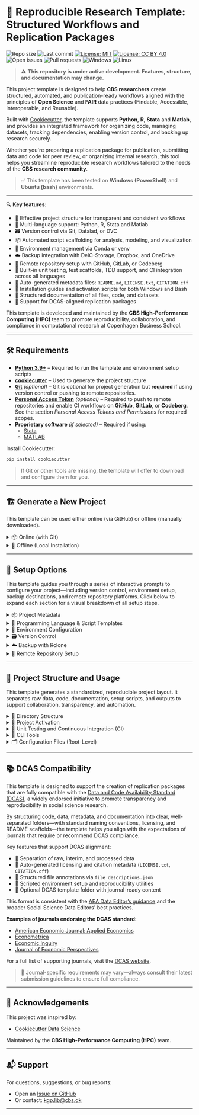# 🧪 Reproducible Research Template: Structured Workflows and Replication Packages

![Repo size](https://img.shields.io/github/repo-size/CBS-HPC/research-template)
![Last commit](https://img.shields.io/github/last-commit/CBS-HPC/research-template)
[![License: MIT](https://img.shields.io/badge/license-MIT-blue.svg)](https://opensource.org/licenses/MIT)
[![License: CC BY 4.0](https://img.shields.io/badge/license-CC--BY%204.0-lightgrey.svg)](https://creativecommons.org/licenses/by/4.0/)
![Open issues](https://img.shields.io/github/issues/CBS-HPC/research-template)
![Pull requests](https://img.shields.io/github/issues-pr/CBS-HPC/research-template)
![Windows](https://img.shields.io/badge/tested%20on-Windows-blue?logo=windows&logoColor=white)
![Linux](https://img.shields.io/badge/tested%20on-Bash%20(Ubuntu)-blue?logo=linux&logoColor=white)


> ⚠️ **This repository is under active development. Features, structure, and documentation may change.**

This project template is designed to help **CBS researchers** create structured, automated, and publication-ready workflows aligned with the principles of **Open Science** and **FAIR** data practices (Findable, Accessible, Interoperable, and Reusable).

Built with [Cookiecutter](https://cookiecutter.readthedocs.io/en/latest/), the template supports **Python**, **R**, **Stata** and **Matlab**, and provides an integrated framework for organizing code, managing datasets, tracking dependencies, enabling version control, and backing up research securely.

Whether you're preparing a replication package for publication, submitting data and code for peer review, or organizing internal research, this tool helps you streamline reproducible research workflows tailored to the needs of the **CBS research community**.

> ✅ This template has been tested on **Windows (PowerShell)** and **Ubuntu (bash)** environments.

---

🔍 **Key features:**

- 📁 Effective project structure for transparent and consistent workflows  
- 🧬 Multi-language support: Python, R, Stata and Matlab 
- 🗃️ Version control via Git, Datalad, or DVC  
- 📦 Automated script scaffolding for analysis, modeling, and visualization  
- 🔐 Environment management via Conda or venv  
- ☁️ Backup integration with DeiC-Storage, Dropbox, and OneDrive  
- 🚀 Remote repository setup with GitHub, GitLab, or Codeberg
- 🧪 Built-in unit testing, test scaffolds, TDD support, and CI integration across all languages  
- 🧾 Auto-generated metadata files: `README.md`, `LICENSE.txt`, `CITATION.cff`  
- 🧰 Installation guides and activation scripts for both Windows and Bash  
- 📑 Structured documentation of all files, code, and datasets
- 📄 Support for DCAS-aligned replication packages  

This template is developed and maintained by the **CBS High-Performance Computing (HPC)** team to promote reproducibility, collaboration, and compliance in computational research at Copenhagen Business School.

---

## 🛠️ Requirements

- [**Python 3.9+**](https://www.python.org/downloads/) – Required to run the template and environment setup scripts  
- [**cookiecutter**](https://cookiecutter.readthedocs.io/en/latest/) – Used to generate the project structure  
- [**Git**](https://git-scm.com/downloads) *(optional)* – Git is optional for project generation but **required** if using version control or pushing to remote repositories.
- [**Personal Access Token**](#-personal-access-tokens-and-permissions) *(optional)* – Required to push to remote repositories and enable CI workflows on **GitHub**, **GitLab**, or **Codeberg**. See the section *Personal Access Tokens and Permissions* for required scopes.
- **Proprietary software** *(if selected)* – Required if using:
  - [Stata](https://www.stata.com/)
  - [MATLAB](https://www.mathworks.com/products/matlab.html)

Install Cookiecutter:

```bash
pip install cookiecutter
```

> If Git or other tools are missing, the template will offer to download and configure them for you.

---

## 🏗️ Generate a New Project

This template can be used either online (via GitHub) or offline (manually downloaded).

<details>
<summary>📦 Online (with Git)</summary>

Use this option if Git is installed and you want to fetch the template directly from GitHub:

```bash
cookiecutter gh:CBS-HPC/research-template
```

</details>

<details>
<summary>📁 Offline (Local Installation)</summary>

If Git is **not installed**, you can still use the template by downloading it manually:

1. Go to [https://github.com/CBS-HPC/research-template](https://github.com/CBS-HPC/research-template)  
2. Click the green **“Code”** button, then choose **“Download ZIP”**  
3. Extract the ZIP file to a folder of your choice  
4. Run Cookiecutter locally:

```bash
cookiecutter path/to/research-template
```

> ⚠️ Do **not** use `git clone` if Git is not installed. Manual download is required in this case.

</details>

---

## 🧾 Setup Options

This template guides you through a series of interactive prompts to configure your project—including version control, environment setup, backup destinations, and remote repository platforms. Click below to expand each section for a visual breakdown of all setup steps.

<details>
<summary>📦 Project Metadata</summary>

Provide core metadata for your project—used for naming, documentation, citation, and licensing.

```
├── project_name              → Human-readable name
├── repo_name                 → Folder and repository name
├── description               → Short summary of the project
├── author_name               → Your full name
├── email                     → Your email
├── orcid                     → Your ORCID researcher ID
├── version                   → Initial version number (e.g., 0.0.1)
├── code_license              → [MIT | BSD-3-Clause | Apache-2.0 | None]
├── documentation_license     → [CC-BY-4.0 | CC0-1.0 | None]
├── data_license              → [CC-BY-4.0 | CC0-1.0 | None]
```

This information is used to auto-generate:

- `README.md` – populated with title, description, and author info  
- `LICENSE.txt` – includes license sections for code, documentation, and data  
- `CITATION.cff` – for machine-readable academic citation


### 🔑 License Descriptions

**Code Licenses:**

- [**MIT**](https://opensource.org/licenses/MIT) – Very permissive, short license. Allows reuse with attribution.  
- [**BSD-3-Clause**](https://opensource.org/license/bsd-3-clause/) – Permissive, but includes a non-endorsement clause.  
- [**Apache-2.0**](https://www.apache.org/licenses/LICENSE-2.0) – Like MIT, but includes explicit patent protection.  

**Documentation Licenses:**

- [**CC-BY-4.0**](https://creativecommons.org/licenses/by/4.0/) – Requires attribution, allows commercial and derivative use.  
- [**CC0-1.0**](https://creativecommons.org/publicdomain/zero/1.0/) – Places documentation in the public domain (no attribution required).

**Data Licenses:**

- [**CC-BY-4.0**](https://creativecommons.org/licenses/by/4.0/) – Allows reuse and redistribution with attribution.  
- [**CC0-1.0**](https://creativecommons.org/publicdomain/zero/1.0/) – Public domain dedication for unrestricted reuse.

> ℹ️ If “None” is selected, the corresponding section will be omitted from the LICENSE file.

</details>

<details>
<summary>🧬 Programming Language & Script Templates</summary>

Choose your primary scripting language. The template supports multi-language projects and automatically generates a modular codebase tailored to your selection.

```
├── programming_language      → [Python | R | Stata | Matlab | None]
│   └── If R/Stata/Matlab selected:
│       └── Prompt for executable path if not auto-detected
```

If you select **R**, **Stata** or **Matlab** the template will prompt for the path to the installed software if it is not auto-detected.

### 🛠️ Script Generation

Script generation is **language-agnostic**: based on your selected language, the template will create files with the appropriate extensions:

- `.py` (scripts) and `.ipynb` (notebooks) for Python
- `.R` (scripts) and `.Rmd` (notebooks) for R
- `.m`(scripts) and `.mlx` (notebooks) for Matlab 
- `.do` (scripts) and `.ipynb` (notebooks) for Stata


These starter scripts are placed in the `src/` directory and include:

```
├── s00_main.*                  → orchestrates the full pipeline
├── s00_workflow.*              → notebook (.ipynb, .Rmd, .mlx) orchestrating the full pipeline
├── s01_install_dependencies.*  → installs any missing packages required for the project
├── s02_utils.*                 → shared helper functions (not directly executable)
├── s03_data_collection.*       → imports or generates raw data
├── s04_preprocessing.*         → cleans and transforms data
├── s05_modeling.*              → fits models and generates outputs
├── s06_visualization.*         → creates plots and summaries
├── get_dependencies.*          → retrieves and checks required dependencies for the project environment. (Utilised)

```

Each script is structured to:

- Define a `main()` function or logical entry point (where applicable)  
- Automatically resolve project folder paths (`data/00_raw/`, `results/figures/`, etc.)  
- Remain passive unless directly called or imported  
- Support reproducible workflows by default

> 🧩 Scripts are designed to be flexible and modular: you can run them individually, chain them in `main.*`, or explore them interactively using Jupyter or RMarkdown.

</details>

<details>
<summary>🧪 Environment Configuration</summary>

Set up isolated virtual environments using **Conda**, **venv**, or your system’s **base installation**.

```
├── R environment (if R used)
│   └── env_manager_r         → [Conda | Base Installation]
│       ├── If Conda:         → Prompt for R version
│       └── If Base:          → Uses system-installed R
├── Python environment
│   └── env_manager_python    → [Conda | Venv | Base Installation]
│       ├── If Conda:         → Prompt for Python version
│       ├── If Venv:          → Uses current Python kernel version
│       └── If Base:          → Uses system-installed Python
├── Proprietary software (if selected)
│   └── [Stata | Matlab | R]
│       ├── Searches system PATH for installed application
│       └── Prompts user for executable path if not found
```

**Environment manager options:**

- [**Conda**](https://docs.conda.io/en/latest/) – A popular environment and package manager that supports both Python and R. Enables exact version control and cross-platform reproducibility.  
- [**venv**](https://docs.python.org/3/library/venv.html) – Python’s built-in tool for creating lightweight, isolated environments. Ideal for Python-only projects.  
- **Base Installation** – No virtual environment is created. Dependencies are installed directly into your system-wide Python or R installation.

Regardless of your choice, the following files are generated to document your environment:

- `environment.yml` – Conda-compatible list of dependencies  
- `requirements.txt` – pip-compatible Python package list  
- `renv.lock` – (if R is selected) snapshot of R packages using the `renv` package  

> ⚠️ When using **venv** or **base installation**, the `environment.yml` file is created **without Conda's native environment tracking**. As a result, it may be **less accurate or reproducible** than environments created with Conda.  
> ⚠️ If proprietary software (e.g., Stata, Matlab, R) is selected, the system will first **search your PATH**. If not found, you’ll be prompted to manually enter the executable path.  
> 💡 Conda will be downloaded and installed automatically if it's not already available.

</details>


<details>
<summary>🗃️ Version Control</summary>

Choose a system to version your code (and optionally your data).

```
├── version_control           → [Git | Datalad | DVC | None]
│   ├── Git:
│   │   ├── Prompt for Git user.name and user.email
│   │   ├── Initializes Git repo in project root
│   │   └── Initializes separate Git repo in `data/`
│   ├── Datalad:
│   │   ├── Initializes Git repo (if not already)
│   │   └── Initializes a Datalad dataset in `data/` (nested Git repo)
│   └── DVC:
│       ├── Initializes Git repo (if not already)
│       ├── Runs `dvc init` to create a DVC project
│       └── Configures `data/` as a DVC-tracked directory
```

This template supports several version control systems to suit different workflows:

- [**Git**](https://git-scm.com/) – general-purpose version control for code and text files  
- [**Datalad**](https://www.datalad.org/) – for data-heavy, file-based versioning; designed to support **FAIR** principles and **Open Science** workflows  
- [**DVC**](https://dvc.org/) – for machine learning pipelines, dataset tracking, and model versioning

### 🔧 How it works:

- **Git**: initializes the project root as a Git repository  
  - Also creates a separate Git repo in `data/` to track datasets independently  
- **Datalad**: builds on Git by creating a [Datalad dataset](https://handbook.datalad.org/en/latest/basics/101-137-datasets.html) in `data/`  
- **DVC**: runs `dvc init` and sets up `data/` as a [DVC-tracked directory](https://dvc.org/doc/start/data-management) using external storage and `.dvc` files

### 📝 Auto-generated `.gitignore` includes:

```
├── data/                  → 00_raw, 01_interim and 02_processed data folders
├── bin/                   → local binaries (e.g., rclone)
├── env/, __pycache__/     → Python virtual environments and caches
├── .vscode/, .idea/       → IDE and editor configs
├── .DS_Store, *.swp       → OS/system-generated files
├── .ipynb_checkpoints/    → Jupyter notebook checkpoints
├── .coverage, *.log       → logs, test coverage reports
```

> 🧹 These defaults help keep your repository clean, portable, and reproducible.

> ⚙️ If **Git**, **Datalad**, or **DVC** (or their dependencies) are not detected, the template will automatically download and install them during setup.
> This ensures you can use advanced version control tools without manual pre-installation.
</details>

<details>
<summary>☁️ Backup with Rclone</summary>

This template supports automated backup to **CBS-approved storage solutions** using [`rclone`](https://rclone.org).

```
├── remote_backup             → [DeIC | Dropbox | OneDrive | Local | Multiple | None]
│   ├── DeIC:
│   │   ├── Prompt for email
│   │   └── Prompt for password (encrypted)
│   ├── Dropbox / OneDrive:
│   │   ├── Prompt for email
│   │   └── Prompt for password (encrypted)
│   ├── Local:
│   │   └── Prompt to choose a local destination path
│   └── Multiple:
│       └── Allows choosing several of the above
```

Supported backup targets include:

- [**DeIC-Storage**](https://storage.deic.dk/) – configured via **SFTP with password and MFA** (see instructions under “Setup → SFTP”)  
- [**Dropbox**](https://www.dropbox.com/)  
- [**OneDrive**](https://onedrive.live.com/)  
- **Local** storage – backup to a folder on your own system  
- **Multiple** – select any combination of the above

> 🔐 All credentials are stored in `rclone.conf`.  
> ☁️ `rclone` is automatically downloaded and installed if not already available on your system.

</details>

<details>
<summary>📡 Remote Repository Setup</summary>

Automatically create and push to a Git repository on a remote hosting platform.

```
├── remote_repo               → [GitHub | GitLab | Codeberg | None]
│   └── If selected:
│       ├── Prompt for username
│       ├── Choose visibility: [private | public]
│       └── Provide personal access token (stored in `.env`)
```

Supported platforms include:

- [**GitHub**](https://github.com) – the most widely used platform for open source and academic collaboration. Supports seamless repo creation, authentication, and automation.
- [**GitLab**](https://gitlab.com) – a DevOps platform that supports both self-hosted and cloud-hosted repositories. Ideal for collaborative development with built-in CI/CD pipelines.
- [**Codeberg**](https://codeberg.org) – a privacy-focused Git hosting service powered by [Gitea](https://about.gitea.com). Community-driven and compliant with European data governance standards.

Repositories are created using the **HTTPS API**, and authenticated with [**personal access tokens**](#personal-access-tokens-and-permissions).

> 🛡️ Your credentials and tokens are securely stored in the `.env` file and never exposed in plain text.

###  🔐 Personal Access Tokens and Permissions

A Personal Access Token (PAT) is needed to:

- Create remote repositories
- Push CI configuration files
- Enable automated workflows (e.g. GitHub Actions, GitLab CI)

#### 🔎 Required Token Scopes by Platform

| Platform   | Purpose                              | Required Scopes           |
|------------|--------------------------------------|---------------------------|
| **GitHub** | Create repos, push code, configure CI workflows | `repo`, `workflow`       |
| **GitLab** | Create repos, push code, configure CI/CD        | `api`                    |
| **Codeberg** | Create repo (CI enabled manually)  | `repo` *(if using API)*   |


</details>

---
## 🧾 Project Structure and Usage

This template generates a standardized, reproducible project layout. It separates raw data, code, documentation, setup scripts, and outputs to support collaboration, transparency, and automation.

<details>
<summary>📁 Directory Structure</summary>

You can find or update human-readable file descriptions in `file_descriptions.json`.

```
├── .cookiecutter             # Cookiecutter configuration used to generate this project
├── .git                      # Git repository metadata
├── .gitignore                # Files/directories excluded from Git version control
├── CITATION.cff              # Machine-readable citation metadata for scholarly reference
├── DCAS template/            # Template for DCAS-compliant replication packages
│   └── README.md             # README for the DCAS template
├── LICENSE.txt               # Project license file
├── README.md                 # Main README with usage and documentation
├── activate.*                # Script to activate the environment (either `.ps1` or `.sh`)
├── deactivate.*              # Script to deactivate the environment (either `.ps1` or `.sh`)
├── bin/                      # Local tools (e.g., rclone binaries, installers)
├── data/                     # Structured project data directory
│   ├── .git/                 # Standalone Git repo for tracking datasets
│   ├── .gitlog               # Git log for the data repository
│   ├── 00_raw/                  # Original, immutable input data
│   ├── 01_interim/              # Intermediate data created during processing
│   └── 02_processed/            # Final, clean data ready for analysis
├── docs/                     # Project documentation, reports, or rendered outputs
├── environment.yml           # Conda-compatible environment definition (Python/R)
├── file_descriptions.json    # JSON file with editable descriptions for all project files
├── requirements.txt          # pip-compatible list of Python dependencies
├── results/                  # Results generated by the project
│   └── figures/              # Charts, plots, and other visual outputs
├── setup/                    # Internal setup module for environment config and CLI tools
│   ├── dependencies.txt      # List of Python dependencies for `setup` module  
│   ├── setup.py              # Setup script to register the project as a Python package
│   └── utils/                # Utility functions and scripts for environment setup
└── src (R/stata)/                  # Source code for data processing, analysis, and reporting
    ├── dependencies.txt            # List of dependencies for `src` module  
    ├── get_dependencies.*          # retrieves and checks required packages required for the project (Utilised)
    ├── s00_main.*                  # Orchestrates the full workflow pipeline
    ├── s00_workflow.*              # Interactive workflow (e.g., Jupyter notebook or RMarkdown)
    ├── s01_install_dependencies.*  # Installs any missing packages required for the project
    ├── s02_utils.*                 # Shared helper functions for reuse across script
    ├── s03_data_collection.*       # Imports or generates raw data from external sources
    ├── get_dependencies.*          # retrieves and checks required packages required for the project (Utilised)
    ├── s04_preprocessing.*         # Cleans and transforms raw input data
    ├── s05_modeling.*              # Performs modeling, estimation, or machine learning
    ├── s06_visualization.*         # Creates plots, charts, and visual summaries
```


> 🔁 `activate.*` and `deactivate.*` are either PowerShell (`.ps1`) or Bash (`.sh`) scripts, depending on your platform (Windows or macOS/Linux).

> ✳️ Script file extensions (`.py`, `.R`, `.do`, `.m`) are determined by the programming language selected during project setup.

</details>

<details>
<summary>🚀 Project Activation</summary>

To configure the project's environment—including project paths, environment variables, and virtual environments—run the activation script for your operating system. These scripts read settings from the `.env` file.

### 🪟 Windows (PowerShell)

**Activate:**

```powershell
./activate.ps1
```

**Deactivate:**

```powershell
./deactivate.ps1
```

### 🐧 macOS / Linux (bash)

**Activate:**

```bash
source activate.sh
```

**Deactivate:**

```bash
source deactivate.sh
```

</details>

<details>
<summary>📅 Unit Testing and Continuous Integration (CI)</summary>

---

This template includes built-in support for **unit testing** and **CI automation** across Python, R, MATLAB, and Stata to promote research reliability and reproducibility. 

It encourages both **traditional unit testing** and a **Test-Driven Development (TDD)** approach—where tests are written before code implementation. This leads to better structured, more maintainable code, and ensures that every component of your workflow behaves as expected. 
Whether you're validating data cleaning, modeling logic, or helper utilities, this framework is designed to help you confidently build reproducible research pipelines.

---
### 🧪 Unit Testing

Unit test files are automatically generated for core analysis scripts and placed in a unified `tests/` folder during setup. The structure varies slightly by language:

| Language | Test Framework     | Code Folder | Test Folder       | Test File Format |
| -------- | ------------------ | ----------- | ----------------- | ---------------- |
| Python   | `pytest`           | `src/`      | `tests/`          | `test_*.py`      |
| R        | `testthat`         | `R/`        | `tests/testthat/` | `test-*.R`       |
| MATLAB   | `matlab.unittest`  | `src/`      | `tests/`          | `test_*.m`       |
| Stata    | `.do` script-based | `stata/do/` | `tests/`          | `test_*.do`      |

Tests are automatically scaffolded to match your workflow scripts (e.g., `s00_main`, `s04_preprocessing`). They can be run locally, in CI, or as part of a pipeline.


📄 Example Layouts and Test Commands are shown below:

<details>
<summary>Python</summary>

Project structure:

```
src/s00_main.py
tests/test_s00_main.py
```

Run tests:

```
pytest
```

</details>

<details>
<summary>R</summary>

Project structure:

```
R/s00_main.R
tests/testthat/test-s00_main.R
```

Run tests:

```
testthat::test_dir("tests/testthat")
```

From command line:

```
Rscript -e 'testthat::test_dir("tests/testthat")'
```

</details>

<details>
<summary>Matlab</summary>

Project structure:

```
src/s00_main.m
tests/test_s00_main.m
```

Run tests in MATLAB:

```
results = runtests('tests');
assert(all([results.Passed]), 'Some tests failed')
```

From command line:

```
matlab -batch "results = runtests('tests'); assert(all([results.Passed]), 'Some tests failed')"
```

</details>

<details>
<summary>Stata</summary>

Project structure:

```
stata/do/s00_main.do
tests/test_s00_main.do
```

Run tests in Stata:

```
do tests/test_s00_main.do
```

Or in batch mode:

```
stata -b do tests/test_s00_main.do
```

</details>

---
### ✅ Best Practices

- Focus on **core logic and data transformations** — test cleaning, modeling, or custom functions.
- Include **edge cases** — such as missing data, unexpected formats, or invalid input.
- Keep tests **independent and repeatable** — avoid reliance on shared state or execution order.
- Use assertions appropriate for your language:
  - `assert` in Python
  - `expect_equal()` / `expect_error()` in R
  - `verifyEqual()` / `verifyTrue()` in MATLAB
  - `assert` in Stata
- Mirror your code structure — e.g., `s05_modeling.R` → `test-s05_modeling.R`

> 💡 Tests don’t need to be exhaustive — focus on **critical correctness** and **key workflow branches**.

---
### 🔧 Test-Driven Development (TDD)

TDD encourages writing tests **before** implementation. This is especially effective in research workflows where reproducibility is critical.

**TDD workflow:**
1. Write a **failing test** that defines the expected behavior
2. Write the **minimal code** to make it pass
3. Refactor with confidence — tests ensure nothing breaks

**Why use TDD in research?**
- Validates assumptions before modeling
- Encourages modular, testable code
- Prevents regressions as scripts evolve

> 🚀 Each generated script comes with a matching test file scaffold to support TDD from day one.

---
### ⚙️ Continuous Integration (CI)

The template supports CI pipelines on all major platforms:

- **GitHub Actions** – supports **Python**, **R**, and **MATLAB**
  - ✅ tests across **Linux**, **Windows**, and **macOS** runners by default.

- **GitLab CI/CD** – supports **Python**, **R**, and **MATLAB**
  - ✅ tests on **Linux** runners by default.

- **Codeberg CI** (via Woodpecker) – supports **Python** and **R** only  
  - ✅ tests on **Linux** runners by default.  
  - ⚠️ No support for MATLAB or cross-platform testing.  
  - 📝 **CI is not enabled by default** – to activate CI for your repository, you must [submit a request](https://codeberg.org/Codeberg-e.V./requests/issues/new?template=ISSUE_TEMPLATE%2fWoodpecker-CI.yaml) to the Codeberg team.  
    More information is available in the [Codeberg CI documentation](https://docs.codeberg.org/ci/).

❌ **Stata is not supported** on any CI platform due to licensing limitations and lack of headless automation.  

⚠️ **MATLAB CI is only configured as a starting template and is unlikely to work out of the box on either GitHub or GitLab**. You can read more about MATLAB CI support in the official documentation:
  - **[GitHub](https://github.com/matlab-actions/setup-matlab/)**: Uses [MathWorks' official GitHub Actions](https://github.com/matlab-actions/setup-matlab/) and requires a valid license and a `MATLAB_TOKEN` secret.
  - **[GitLab](https://github.com/mathworks/matlab-gitlab-ci-template/blob/main/README.md)** : Uses a MATLAB Docker image and license server via the `MLM_LICENSE_FILE` variable. 

CI configurations are **auto-generated** based on your selected programming language and code hosting platform, and are written to the appropriate file:

| Platform | Supported Languages | Config File                |
|----------|---------------------|----------------------------|
| GitHub   | Python, R, MATLAB   | `.github/workflows/ci.yml` |
| GitLab   | Python, R, MATLAB   | `.gitlab-ci.yml`           |
| Codeberg | Python, R           | `.woodpecker.yml`          |

Each CI pipeline performs the following:

1. Installs the appropriate language runtime and dependencies  
2. Installs project dependencies (e.g., `requirements.txt`, `renv.lock`) 
   - **R**: CI uses `renv::restore(project = "R")` if `R/renv.lock` is found, otherwise falls back to `install.packages()`.
3. Executes tests in the `tests/` directory  
4. Outputs test results and logs
---

### 🔄 CI Control via CLI

CI can be toggled on or off using the built-in CLI command:

```
ci-control --on
ci-control --off 
```

### 🧷 Git Shortcut for Skipping CI

To skip CI on a commit, use the built-in Git alias:

```
git commit-skip "Updated documentation"
```

</details>


<details>
<summary>🔧 CLI Tools</summary>

The `setup` Python package provides a collection of command-line utilities to support project configuration, dependency management, documentation, and reproducibility workflows.

> ℹ️ **Note**: The `setup` package is **automatically installed** during project setup.  
> You can also manually install or reinstall it using:  
> `pip install -e ./setup`

Once installed, the following CLI commands become available from the terminal:

| Command                     | Description                                                                                       |
|-----------------------------|---------------------------------------------------------------------------------------------------|
| `push-backup`                | Executes a full project backup using preconfigured rules and paths.                               |
| `set-dataset`               | Initializes or registers datasets (e.g., add metadata, sync folders).                            |
| `update-dependencies`       | Retrieves and updates Python and R dependencies listed in `setup/` and `src/`.                   |
| `run-setup` *(in progress)* | Main entry point to initialize or reconfigure the project environment.                           |
| `update-readme`             | Regenerates the `README.md` with updated metadata and file structure.                            |
| `reset-templates`           | Resets or regenerates script templates in `src/` based on project language.                      |
| `code-examples`             | Generates language-specific example code and notebooks (Python, R, etc.).                   |
| `dcas-migrate` *(in progress)* | Validates and migrates the project structure to DCAS (Data and Code Availability Standard) format. |

### 🛠️ Usage

After activating your environment, run commands like:

```bash
run-setup
set-dataset
update-requirements
```

</details>

<details>
<summary>🗂️ Configuration Files (Root-Level)</summary>

The following configuration files are placed in the root directory and used by tools for managing environments, templates, backups, and project metadata.

| File                      | Purpose                                                                                             |
|---------------------------|-----------------------------------------------------------------------------------------------------|
| `.gitignore`              | Excludes unnecessary files from Git version control                                                 |
| `.cookiecutter`           | Cookiecutter metadata for project initialization                                                    |
| `.env`                    | Defines environment-specific variables (e.g., paths, tokens, settings); typically excluded from Git |
| `environment.yml`         | Conda environment definition for installing Python and R dependencies                               |
| `requirements.txt`        | pip-compatible Python dependencies                                                                  |
| `renv.lock`               | Captures exact versions of R packages used (if R is selected)                                       |
| `file_descriptions.json`  | JSON file containing editable metadata for the directory structure; used by setup and documentation tools |


</details>

---

## 📚 DCAS Compatibility

This template is designed to support the creation of replication packages that are fully compatible with the [Data and Code Availability Standard (DCAS)](https://datacodestandard.org/), a widely endorsed initiative to promote transparency and reproducibility in social science research.

By structuring code, data, metadata, and documentation into clear, well-separated folders—with standard naming conventions, licensing, and README scaffolds—the template helps you align with the expectations of journals that require or recommend DCAS compliance.

Key features that support DCAS alignment:

- 📂 Separation of raw, interim, and processed data
- 📜 Auto-generated licensing and citation metadata (`LICENSE.txt`, `CITATION.cff`)
- 📑 Structured file annotations via `file_descriptions.json`
- 🧪 Scripted environment setup and reproducibility utilities
- 📄 Optional DCAS template folder with journal-ready content

This format is consistent with the [AEA Data Editor’s guidance](https://aeadataeditor.github.io/aea-de-guidance/preparing-for-data-deposit.html) and the broader Social Science Data Editors' best practices.

**Examples of journals endorsing the DCAS standard:**

- [American Economic Journal: Applied Economics](https://www.aeaweb.org/journals/applied-economics)
- [Econometrica](https://www.econometricsociety.org/publications/econometrica)
- [Economic Inquiry](https://onlinelibrary.wiley.com/journal/14680299)
- [Journal of Economic Perspectives](https://www.aeaweb.org/journals/jep)

For a full list of supporting journals, visit the [DCAS website](https://datacodestandard.org/journals/).

> 📝 Journal-specific requirements may vary—always consult their latest submission guidelines to ensure full compliance.


---

## 🙏 Acknowledgements

This project was inspired by:

- [Cookiecutter Data Science](https://drivendata.github.io/cookiecutter-data-science/)

Maintained by the **CBS High-Performance Computing (HPC)** team.

---

## 📬 Support

For questions, suggestions, or bug reports:

- Open an [Issue on GitHub](https://github.com/CBS-HPC/replication_package/issues)
- Or contact: [kgp.lib@cbs.dk](mailto:kgp.lib@cbs.dk)

---
